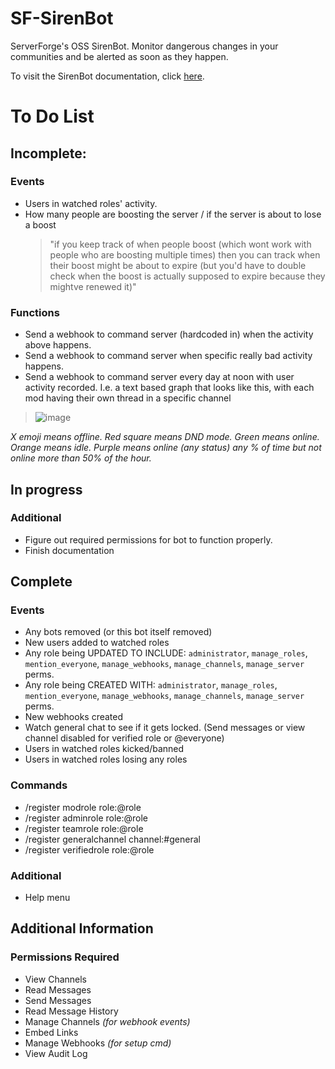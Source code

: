 # SF-SirenBot
ServerForge's OSS SirenBot. Monitor dangerous changes in your communities and be alerted as soon as they happen.

To visit the SirenBot documentation, click [here](https://sirenbot.gitbook.io/sirenbot-documentation/).

# To Do List
## Incomplete:
### Events
* Users in watched roles' activity.
* How many people are boosting the server / if the server is about to lose a boost
    > "if you keep track of when people boost (which wont work with people who are boosting multiple times) then you can track when their boost might be about to expire (but you'd have to double check when the boost is actually supposed to expire because they mightve renewed it)"

### Functions
* Send a webhook to command server (hardcoded in) when the activity above happens.
* Send a webhook to command server when specific really bad activity happens.
* Send a webhook to command server every day at noon with user activity recorded. I.e. a text based graph that looks like this, with each mod having their own thread in a specific channel

> ![image](https://user-images.githubusercontent.com/57507687/217126127-9deee77d-3df3-4e3d-baef-0bff8cb2a7f5.png)

*X emoji means offline. Red square means DND mode. Green means online. Orange means idle. Purple means online (any status) any % of time but not online more than 50% of the hour.*

## In progress
### Additional
* Figure out required permissions for bot to function properly.
* Finish documentation

## Complete
### Events
* Any bots removed (or this bot itself removed)
* New users added to watched roles
* Any role being UPDATED TO INCLUDE: `administrator`, `manage_roles`, `mention_everyone`, `manage_webhooks`, `manage_channels`, `manage_server` perms.
* Any role being CREATED WITH: `administrator`, `manage_roles`, `mention_everyone`, `manage_webhooks`, `manage_channels`, `manage_server` perms.
* New webhooks created
* Watch general chat to see if it gets locked. (Send messages or view channel disabled for verified role or @everyone)
* Users in watched roles kicked/banned
* Users in watched roles losing any roles

### Commands
* /register modrole role:@role
* /register adminrole role:@role
* /register teamrole role:@role
* /register generalchannel channel:#general
* /register verifiedrole role:@role

### Additional
* Help menu

## Additional Information
### Permissions Required
* View Channels
* Read Messages
* Send Messages
* Read Message History
* Manage Channels *(for webhook events)*
* Embed Links
* Manage Webhooks *(for setup cmd)*
* View Audit Log
